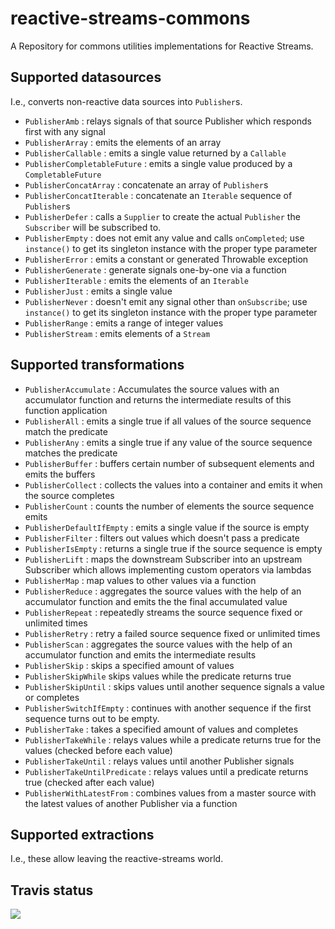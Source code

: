 # reactive-streams-commons
A Repository for commons utilities implementations for Reactive Streams.

## Supported datasources

I.e., converts non-reactive data sources into `Publisher`s.

  - `PublisherAmb` : relays signals of that source Publisher which responds first with any signal
  - `PublisherArray` : emits the elements of an array
  - `PublisherCallable` : emits a single value returned by a `Callable`
  - `PublisherCompletableFuture` : emits a single value produced by a `CompletableFuture`
  - `PublisherConcatArray` : concatenate an array of `Publisher`s
  - `PublisherConcatIterable` : concatenate an `Iterable` sequence of `Publisher`s
  - `PublisherDefer` : calls a `Supplier` to create the actual `Publisher` the `Subscriber` will be subscribed to.
  - `PublisherEmpty` : does not emit any value and calls `onCompleted`; use `instance()` to get its singleton instance with the proper type parameter
  - `PublisherError` : emits a constant or generated Throwable exception
  - `PublisherGenerate` : generate signals one-by-one via a function 
  - `PublisherIterable` : emits the elements of an `Iterable`
  - `PublisherJust` : emits a single value
  - `PublisherNever` : doesn't emit any signal other than `onSubscribe`; use `instance()` to get its singleton instance with the proper type parameter
  - `PublisherRange` : emits a range of integer values
  - `PublisherStream` : emits elements of a `Stream`
  
## Supported transformations

  - `PublisherAccumulate` : Accumulates the source values with an accumulator function and returns the intermediate results of this function application
  - `PublisherAll` : emits a single true if all values of the source sequence match the predicate
  - `PublisherAny` : emits a single true if any value of the source sequence matches the predicate
  - `PublisherBuffer` : buffers certain number of subsequent elements and emits the buffers
  - `PublisherCollect` : collects the values into a container and emits it when the source completes
  - `PublisherCount` : counts the number of elements the source sequence emits
  - `PublisherDefaultIfEmpty` : emits a single value if the source is empty
  - `PublisherFilter` : filters out values which doesn't pass a predicate
  - `PublisherIsEmpty` : returns a single true if the source sequence is empty
  - `PublisherLift` : maps the downstream Subscriber into an upstream Subscriber which allows implementing custom operators via lambdas
  - `PublisherMap` : map values to other values via a function
  - `PublisherReduce` : aggregates the source values with the help of an accumulator function and emits the the final accumulated value
  - `PublisherRepeat` : repeatedly streams the source sequence fixed or unlimited times
  - `PublisherRetry` : retry a failed source sequence fixed or unlimited times
  - `PublisherScan` : aggregates the source values with the help of an accumulator function and emits the intermediate results
  - `PublisherSkip` : skips a specified amount of values
  - `PublisherSkipWhile` skips values while the predicate returns true
  - `PublisherSkipUntil` : skips values until another sequence signals a value or completes
  - `PublisherSwitchIfEmpty` : continues with another sequence if the first sequence turns out to be empty.
  - `PublisherTake` : takes a specified amount of values and completes
  - `PublisherTakeWhile` : relays values while a predicate returns true for the values (checked before each value)
  - `PublisherTakeUntil` : relays values until another Publisher signals
  - `PublisherTakeUntilPredicate` : relays values until a predicate returns true (checked after each value)
  - `PublisherWithLatestFrom` : combines values from a master source with the latest values of another Publisher via a function

## Supported extractions

I.e., these allow leaving the reactive-streams world.


## Travis status


<a href='https://travis-ci.org/reactor/reactive-streams-commons/builds'><img src='https://travis-ci.org/reactor/reactive-streams-commons.svg?branch=master'></a>
